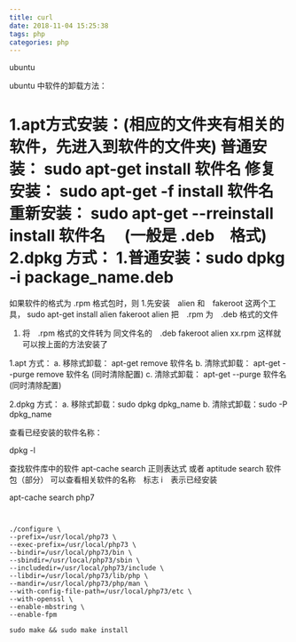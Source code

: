 ```yaml
---
title: curl
date: 2018-11-04 15:25:38
tags: php
categories: php 
---
```

ubuntu

ubuntu 中软件的卸载方法：

1.apt方式安装：(相应的文件夹有相关的软件，先进入到软件的文件夹)
  普通安装： sudo apt-get install 软件名
  修复安装： sudo apt-get -f install 软件名
  重新安装： sudo apt-get --rreinstall install 软件名
　(一般是 .deb　格式)
2.dpkg 方式：
  1.普通安装：sudo dpkg -i package_name.deb
=====================================
如果软件的格式为 .rpm 格式包时，则
1.先安装　alien 和　fakeroot 这两个工具，
 sudo apt-get install alien fakeroot
alien 把　.rpm 为　.deb 格式的文件
1. 将　.rpm 格式的文件转为 同文件名的　.deb
 fakeroot alien xx.rpm
这样就可以按上面的方法安装了

 1.apt 方式：
  a. 移除式卸载： apt-get remove 软件名
  b. 清除式卸载： apt-get --purge remove 软件名 (同时清除配置)
  c. 清除式卸载： apt-get --purge 软件名  (同时清除配置)

 2.dpkg 方式：
   a. 移除式卸载：sudo dpkg dpkg_name
   b. 清除式卸载：sudo -P dpkg_name

查看已经安装的软件名称：

dpkg -l

查找软件库中的软件
apt-cache search 正则表达式
或者
aptitude search 软件包（部分）
可以查看相关软件的名称　标志 i　表示已经安装


apt-cache search php7
```


./configure \
--prefix=/usr/local/php73 \
--exec-prefix=/usr/local/php73 \
--bindir=/usr/local/php73/bin \
--sbindir=/usr/local/php73/sbin \
--includedir=/usr/local/php73/include \
--libdir=/usr/local/php73/lib/php \
--mandir=/usr/local/php73/php/man \
--with-config-file-path=/usr/local/php73/etc \
--with-openssl \
--enable-mbstring \
--enable-fpm

sudo make && sudo make install